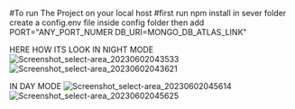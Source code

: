 #To run The Project on your local host 
#first run npm install in sever folder
create a config.env file inside config folder
then add PORT="ANY_PORT_NUMER
DB_URI=MONGO_DB_ATLAS_LINK"

HERE HOW ITS LOOK 
IN NIGHT MODE
![Screenshot_select-area_20230602043533](https://github.com/Aakash-Kashyap24/Fetch-Data-In-html/assets/110857134/a0c9d40f-7d96-4e27-aa63-ab97d63f98a3)
![Screenshot_select-area_20230602043621](https://github.com/Aakash-Kashyap24/Fetch-Data-In-html/assets/110857134/51314e38-ae1f-47ef-9dad-c04a7e62f3bf)

IN DAY MODE
![Screenshot_select-area_20230602045614](https://github.com/Aakash-Kashyap24/Fetch-Data-In-html/assets/110857134/af88299c-01c9-4802-bf98-4b3cd79053df)
![Screenshot_select-area_20230602045625](https://github.com/Aakash-Kashyap24/Fetch-Data-In-html/assets/110857134/198d6bb3-b285-412f-9e0d-2176db64d5fc)
